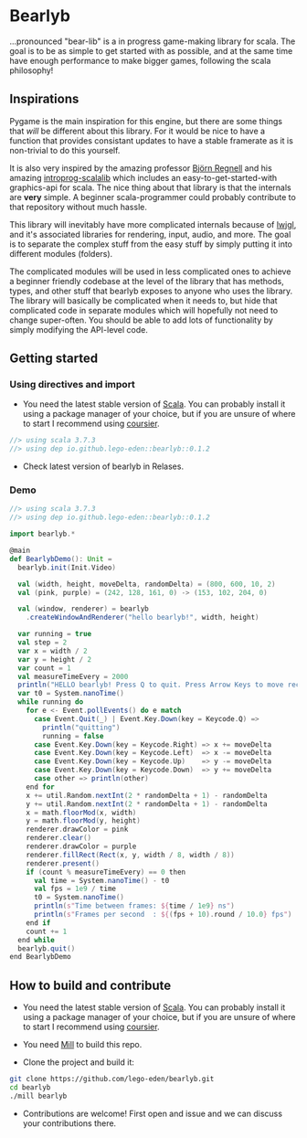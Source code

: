 # Bearlyb
...pronounced "bear-lib" is a in progress game-making library for scala. The goal is to be as simple to get started with as possible, and at the same time have enough performance to make bigger games, following the scala philosophy!

## Inspirations
Pygame is the main inspiration for this engine, but there are some things that *will* be different about this library. For it would be nice to have a function that provides consistant updates to have a stable framerate as it is non-trivial to do this yourself.

It is also very inspired by the amazing professor [Björn Regnell](https://github.com/bjornregnell) and his amazing [introprog-scalalib](https://github.com/lunduniversity/introprog-scalalib) which includes an easy-to-get-started-with graphics-api for scala. The nice thing about that library is that the internals are **very** simple. A beginner scala-programmer could probably contribute to that repository without much hassle.

This library will inevitably have more complicated internals because of [lwjgl](https://www.lwjgl.org/), and it's associated libraries for rendering, input, audio, and more. The goal is to separate the complex stuff from the easy stuff by simply putting it into different modules (folders). 

The complicated modules will be used in less complicated ones to achieve a beginner friendly codebase at the level of the library that has methods, types, and other stuff that bearlyb exposes to anyone who uses the library. The library will basically be complicated when it needs to, but hide that complicated code in separate modules which will hopefully not need to change super-often. You should be able to add lots of functionality by simply modifying the API-level code.

## Getting started

### Using directives and import

* You need the latest stable version of [Scala](https://www.scala-lang.org/). You can probably install it using a package manager of your choice, but if you are unsure of where to start I recommend using [coursier](https://get-coursier.io/).

```scala
//> using scala 3.7.3
//> using dep io.github.lego-eden::bearlyb::0.1.2 
```

* Check latest version of bearlyb in Relases.

### Demo

```scala
//> using scala 3.7.3
//> using dep io.github.lego-eden::bearlyb::0.1.2 

import bearlyb.*

@main
def BearlybDemo(): Unit =
  bearlyb.init(Init.Video)

  val (width, height, moveDelta, randomDelta) = (800, 600, 10, 2)
  val (pink, purple) = (242, 128, 161, 0) -> (153, 102, 204, 0)

  val (window, renderer) = bearlyb
    .createWindowAndRenderer("hello bearlyb!", width, height)

  var running = true
  val step = 2
  var x = width / 2
  var y = height / 2
  var count = 1
  val measureTimeEvery = 2000
  println("HELLO bearlyb! Press Q to quit. Press Arrow Keys to move rectangle.")
  var t0 = System.nanoTime()
  while running do
    for e <- Event.pollEvents() do e match
      case Event.Quit(_) | Event.Key.Down(key = Keycode.Q) =>
        println("quitting")
        running = false
      case Event.Key.Down(key = Keycode.Right) => x += moveDelta
      case Event.Key.Down(key = Keycode.Left)  => x -= moveDelta
      case Event.Key.Down(key = Keycode.Up)    => y -= moveDelta
      case Event.Key.Down(key = Keycode.Down)  => y += moveDelta
      case other => println(other)
    end for
    x += util.Random.nextInt(2 * randomDelta + 1) - randomDelta
    y += util.Random.nextInt(2 * randomDelta + 1) - randomDelta
    x = math.floorMod(x, width)
    y = math.floorMod(y, height)
    renderer.drawColor = pink
    renderer.clear()
    renderer.drawColor = purple
    renderer.fillRect(Rect(x, y, width / 8, width / 8))
    renderer.present()
    if (count % measureTimeEvery) == 0 then 
      val time = System.nanoTime() - t0
      val fps = 1e9 / time
      t0 = System.nanoTime()
      println(s"Time between frames: ${time / 1e9} ns")
      println(s"Frames per second  : ${(fps + 10).round / 10.0} fps")
    end if
    count += 1
  end while
  bearlyb.quit()
end BearlybDemo
```


## How to build and contribute

* You need the latest stable version of [Scala](https://www.scala-lang.org/). You can probably install it using a package manager of your choice, but if you are unsure of where to start I recommend using [coursier](https://get-coursier.io/).

* You need [Mill](https://mill-build.org) to build this repo.

* Clone the project and build it:
 
```bash
git clone https://github.com/lego-eden/bearlyb.git
cd bearlyb
./mill bearlyb
```

* Contributions are welcome! First open and issue and we can discuss your contributions there.
